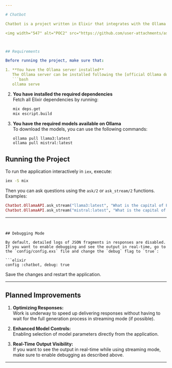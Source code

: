 ```yaml
---

# Chatbot

Chatbot is a project written in Elixir that integrates with the Ollama server to process questions and generate responses using large language models.

<img width="547" alt="POC2" src="https://github.com/user-attachments/assets/4f234010-3bd3-4c02-a6eb-1e5bb675c0b6" />



## Requirements

Before running the project, make sure that:

1. **You have the Ollama server installed**  
   The Ollama server can be installed following the [official Ollama documentation](https://ollama.com). Once installed, start the server with the command:
   ```bash
   ollama serve
   ```

2. **You have installed the required dependencies**  
   Fetch all Elixir dependencies by running:
   ```bash
   mix deps.get
   mix escript.build
   ```

3. **You have the required models available on Ollama**  
   To download the models, you can use the following commands:
   ```bash
   ollama pull llama3:latest
   ollama pull mistral:latest
   ```

## Running the Project

To run the application interactively in `iex`, execute:

```bash
iex -S mix
```

Then you can ask questions using the `ask/2` or `ask_stream/2` functions. Examples:

```elixir
Chatbot.OllamaAPI.ask_stream("llama3:latest", "What is the capital of France?")
Chatbot.OllamaAPI.ask_stream("mistral:latest", "What is the capital of France?")
```

---
```


## Debugging Mode

By default, detailed logs of JSON fragments in responses are disabled. If you want to enable debugging and see the output in real-time, go to the `config/config.exs` file and change the `debug` flag to `true`:

```elixir
config :chatbot, debug: true
```

Save the changes and restart the application.

---

## Planned Improvements

1. **Optimizing Responses:**  
   Work is underway to speed up delivering responses without having to wait for the full generation process in streaming mode (if possible).

2. **Enhanced Model Controls:**  
   Enabling selection of model parameters directly from the application.

3. **Real-Time Output Visibility:**  
   If you want to see the output in real-time while using streaming mode, make sure to enable debugging as described above.

---

